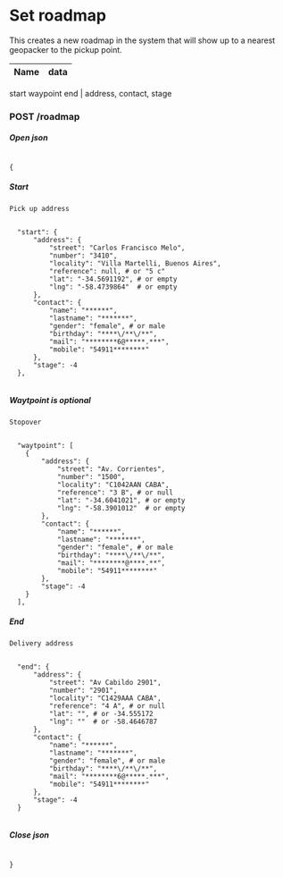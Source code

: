 # Set roadmap

This creates a new roadmap in the system that will show up to a nearest geopacker to the pickup point.

Name | data
--- | ---
start 
waypoint 
end | address, contact, stage


### POST /roadmap

##### Open json
```shell

{

```

##### Start
`Pick up address`
```shell

  "start": {
      "address": {
          "street": "Carlos Francisco Melo",
          "number": "3410",
          "locality": "Villa Martelli, Buenos Aires",
          "reference": null, # or "5 c"
          "lat": "-34.5691192", # or empty
          "lng": "-58.4739864"  # or empty
      },
      "contact": {
          "name": "******",
          "lastname": "*******",
          "gender": "female", # or male
          "birthday": "****\/**\/**",
          "mail": "********6@*****.***",
          "mobile": "54911********"
      },
      "stage": -4
  },
  
```
##### Waytpoint is optional
`Stopover`
```shell

  "waytpoint": [
    {
        "address": {
            "street": "Av. Corrientes",
            "number": "1500",
            "locality": "C1042AAN CABA",
            "reference": "3 B", # or null
            "lat": "-34.6041021", # or empty
            "lng": "-58.3901012"  # or empty
        },
        "contact": {
            "name": "******",
            "lastname": "*******",
            "gender": "female", # or male
            "birthday": "****\/**\/**",
            "mail": "********@****.**",
            "mobile": "54911********"
        },
        "stage": -4
    }
  ],

```

##### End
`Delivery address`
```shell

  "end": {
      "address": {
          "street": "Av Cabildo 2901",
          "number": "2901",
          "locality": "C1429AAA CABA",
          "reference": "4 A", # or null
          "lat": "", # or -34.555172
          "lng": ""  # or -58.4646787
      },
      "contact": {
          "name": "******",
          "lastname": "*******",
          "gender": "female", # or male
          "birthday": "****\/**\/**",
          "mail": "********6@*****.***",
          "mobile": "54911********"
      },
      "stage": -4
  } 


```

##### Close json
```shell

}

```
